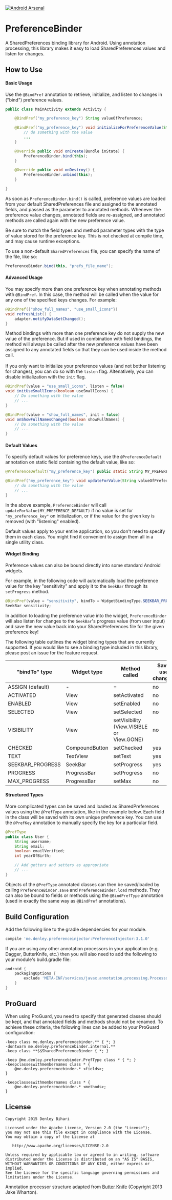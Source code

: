 [![Android Arsenal](https://img.shields.io/badge/Android%20Arsenal-PreferenceInjector-brightgreen.svg?style=flat)](https://android-arsenal.com/details/1/1569)

# PreferenceBinder
A SharedPreferences binding library for Android. Using annotation processing, this library makes it easy to load SharedPreferences values and listen for changes.


How to Use
-------

#### Basic Usage
Use the `@BindPref` annotation to retrieve, initialize, and listen to changes in ("bind") preference values.

```java
public class MainActivity extends Activity {

    @BindPref("my_preference_key") String valueOfPreference;

    @BindPref("my_preference_key") void initializeForPreferenceValue(String valueOfPreference) {
        // do something with the value
        ...
    }

    @Override public void onCreate(Bundle inState) {
        PreferenceBinder.bind(this);
    }

    @Override public void onDestroy() {
        PreferenceBinder.unbind(this);
    }

}
```

As soon as `PreferenceBinder.bind()` is called, preference values are loaded from your default SharedPreferences file and assigned to the annotated fields, and passed as the parameter to annotated methods.
Whenever the preference value changes, annotated fields are re-assigned, and annotated methods are called again with the new preference value.

Be sure to match the field types and method parameter types with the type of value stored for the preference key. This is not checked at compile time, and may cause runtime exceptions.

To use a non-default `SharedPreferences` file, you can specify the name of the file, like so:
```java
PreferenceBinder.bind(this, "prefs_file_name");
```

#### Advanced Usage

You may specify more than one preference key when annotating methods with `@BindPref`.
In this case, the method will be called when the value for any one of the specified keys changes. For example:
```java
@BindPref({"show_full_names", "use_small_icons"})
void refreshList() {
    adapter.notifyDataSetChanged();
}
```
Method bindings with more than one preference key do not supply the new value of the preference. But if used in combination with field bindings,
the method will always be called after the new preference values have been assigned to any annotated fields so that they can be used inside the method call.
<br/><br/>
If you only want to initialize your preference values (and not bother listening for changes), you can do so with the `listen` flag. Altenatively, you can disable initialization with the `init` flag.
```java
@BindPref(value = "use_small_icons", listen = false)
void initUseSmallIcons(boolean useSmallIcons) {
    // Do something with the value
    // ...
}

@BindPref(value = "show_full_names", init = false)
void onShowFullNamesChanged(boolean showFullNames) {
    // Do something with the value
    // ...
}
```

#### Default Values
To specify default values for preference keys, use the `@PreferenceDefault` annotation on static field containing the default value, like so:
```java
@PreferenceDefault("my_preference_key") public static String MY_PREFERENCE_DEFAULT = "Unknown";

@BindPref("my_preference_key") void updateForValue(String valueOfPreference) {
    // do something with the value
    // ...
}
```

In the above example, `PreferenceBinder` will call `updateForValue(MY_PREFERENCE_DEFAULT)` if no value is set for `"my_preference_key"` on initialization, or if the value for the given key is removed (with "listening" enabled).

Default values apply to your entire application, so you don't need to specify them in each class. You might find it convenient to assign them all in a single utility class.

#### Widget Binding
Preference values can also be bound directly into some standard Android widgets.

For example, in the following code will automatically load the preference value for the key "sensitivity" and apply it to the `SeekBar` through its `setProgress` method.
```java
@BindPref(value = "sensitivity", bindTo = WidgetBindingType.SEEKBAR_PROGRESS)
SeekBar sensitivity;
```
In addition to loading the preference value into the widget, `PreferenceBinder` will also listen for changes to the `SeekBar`'s progress value (from user input) and save the new value back into your SharedPreferences file for the given preference key!

The following table outlines the widget binding types that are currently supported. If you would like to see a binding type included in this library, please post an issue for the feature request.

"bindTo" type | Widget type | Method called | Saves user changes?
-------- | -------- | -------- | --------
ASSIGN (default) | - | = | no
ACTIVATED | View | setActivated | no
ENABLED | View | setEnabled | no
SELECTED | View | setSelected | no
VISIBILITY | View | setVisibility (View.VISIBLE or View.GONE) | no
CHECKED | CompoundButton | setChecked | yes
TEXT | TextView | setText | yes
SEEKBAR_PROGRESS | SeekBar | setProgress | yes
PROGRESS | ProgressBar | setProgress | no
MAX_PROGRESS | ProgressBar | setMax | no

#### Structured Types

More complicated types can be saved and loaded as SharedPreferences values using the `@PrefType` annotation, like in the example below. Each field in the class will be saved with its own unique preference key. You can use the `@PrefKey` annotation to manually specify the key for a particular field.

```java
@PrefType
public class User {
    String username;
    String email;
    boolean emailVerified;
    int yearOfBirth;

    // Add getters and setters as appropriate
    // ...
}
```

Objects of the `@PrefType` annotated classes can then be saved/loaded by calling `PreferenceBinder.save` and `PreferenceBinder.load` methods. They can also be bound to fields or methods using the `@BindPrefType` annotation (used in exactly the same way as `@BindPref` annotations).


Build Configuration
--------

Add the following line to the gradle dependencies for your module.
```groovy
compile 'me.denley.preferenceinjector:PreferenceInjector:3.1.0'
```

If you are using any other annotation processors in your application (e.g. Dagger, ButterKnife, etc.) then you will also need to add the following to your module's build.gradle file:
```groovy
android {
    packagingOptions {
        exclude 'META-INF/services/javax.annotation.processing.Processor'
    }
}
```

ProGuard
--------

When using ProGuard, you need to specify that generated classes should be kept, and that annotated fields and methods should not be renamed. To achieve these criteria, the following lines can be added to your ProGuard configuration:

```
-keep class me.denley.preferencebinder.** { *; }
-dontwarn me.denley.preferencebinder.internal.**
-keep class **$$SharedPreferenceBinder { *; }

-keep @me.denley.preferencebinder.PrefType class * { *; }
-keepclasseswithmembernames class * {
    @me.denley.preferencebinder.* <fields>;
}

-keepclasseswithmembernames class * {
    @me.denley.preferencebinder.* <methods>;
}
```


License
-------

    Copyright 2015 Denley Bihari

    Licensed under the Apache License, Version 2.0 (the "License");
    you may not use this file except in compliance with the License.
    You may obtain a copy of the License at

       http://www.apache.org/licenses/LICENSE-2.0

    Unless required by applicable law or agreed to in writing, software
    distributed under the License is distributed on an "AS IS" BASIS,
    WITHOUT WARRANTIES OR CONDITIONS OF ANY KIND, either express or implied.
    See the License for the specific language governing permissions and
    limitations under the License.

Annotation processor structure adapted from [Butter Knife](https://github.com/JakeWharton/butterknife) (Copyright 2013 Jake Wharton).
